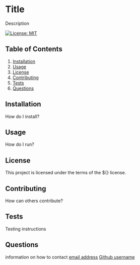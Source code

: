 # Title

Description

[![License: MIT](https://img.shields.io/badge/License-MIT-yellow.svg)](https://opensource.org/licenses/MIT) <!-- need to identify licence and then get badge -->

## Table of Contents  <!-- if answer returns "" empty string don't list answer in table -->
1. [Installation](#Installation)
2. [Usage](#Usage)
3. [License](#License)
4. [Contributing](#Contributing)
5. [Tests](#Tests)
6. [Questions](#Questions)

## Installation
How do I install?

## Usage
How do I run?

## License
This project is licensed under the terms of the ${} license.

## Contributing
How can others contribute?

## Tests
Testing instructions

## Questions
information on how to contact
[email address]()
[Github username](https://github.com/${})
